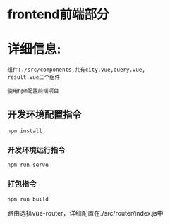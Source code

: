 # frontend前端部分

# 详细信息:
    组件:./src/components,共有city.vue,query.vue,
    result.vue三个组件
```
使用npm配置前端项目
```
## 开发环境配置指令
```
npm install
```

### 开发环境运行指令
```
npm run serve
```

### 打包指令
```
npm run build
```
路由选择vue-router，详细配置在./src/router/index.js中

